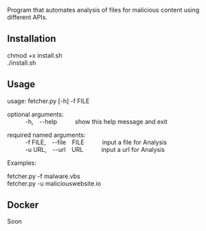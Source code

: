 Program that automates analysis of files for malicious content using different APIs.  

## Installation  
  
chmod +x install.sh  
./install.sh  

## Usage  

usage: fetcher.py [-h] -f FILE  
  
optional arguments:  
&emsp;&emsp;&emsp;-h,&emsp;--help&emsp;&emsp;&emsp;show this help message and exit  
  
required named arguments:  
&emsp;&emsp;&emsp;-f FILE,&emsp;--file&emsp;FILE&emsp;&emsp;&emsp;input a file for Analysis  
&emsp;&emsp;&emsp;-u URL,&emsp;--url&emsp;URL&emsp;&emsp;&emsp;input a url for Analysis  
  
Examples:  
  
fetcher.py -f malware.vbs  
fetcher.py -u maliciouswebsite.io  

## Docker  
  
  Soon  
  
